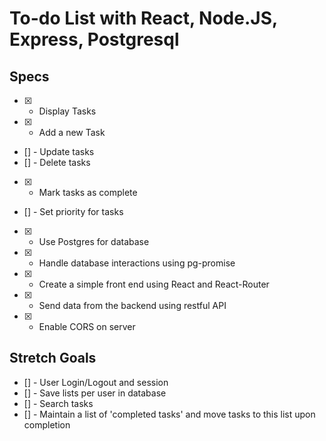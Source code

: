 # To-do List with React, Node.JS, Express, Postgresql

## Specs

- [x] - Display Tasks
- [x] - Add a new Task
- [] - Update tasks
- [] - Delete tasks
- [x] - Mark tasks as complete
- [] - Set priority for tasks

- [x] - Use Postgres for database
- [x] - Handle database interactions using pg-promise
- [x] - Create a simple front end using React and React-Router
- [x] - Send data from the backend using restful API
- [x] - Enable CORS on server

## Stretch Goals

- [] - User Login/Logout and session
- [] - Save lists per user in database
- [] - Search tasks
- [] - Maintain a list of 'completed tasks' and move tasks to this list upon completion
